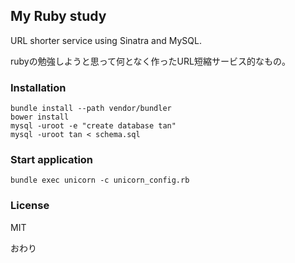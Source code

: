 ## My Ruby study

URL shorter service using Sinatra and MySQL.

rubyの勉強しようと思って何となく作ったURL短縮サービス的なもの。

### Installation

```
bundle install --path vendor/bundler
bower install
mysql -uroot -e "create database tan"
mysql -uroot tan < schema.sql
```

### Start application

`bundle exec unicorn -c unicorn_config.rb`

### License

MIT

おわり

